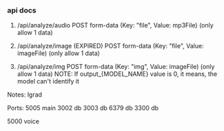 ### api docs

1. /api/analyze/audio
   POST form-data (Key: "file", Value: mp3File) (only allow 1 data)

2. /api/analyze/image (EXPIRED)
   POST form-data (Key: "file", Value: imageFile) (only allow 1 data)
3. /api/analyze/img
   POST form-data (Key: "img", Value: imageFile) (only allow 1 data)
   NOTE: If output\_{MODEL_NAME} value is 0, it means, the model can't identify it

Notes:
lgrad

Ports:
5005 main
3002 db
3003 db
6379 db
3300 db

5000 voice
